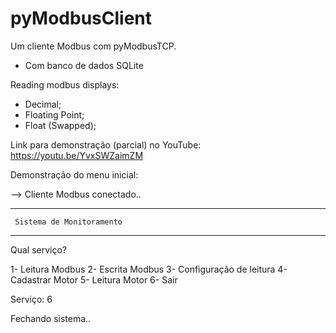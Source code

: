 # pyModbusClient
 Um cliente Modbus com pyModbusTCP.
 - Com banco de dados SQLite
 

Reading modbus displays:

 - Decimal;
 - Floating Point;
 - Float (Swapped);

Link para demonstração (parcial) no YouTube: https://youtu.be/YvxSWZaimZM

Demonstração do menu inicial:

 --> Cliente Modbus conectado..

----------------------------------
     Sistema de Monitoramento
----------------------------------
Qual serviço?

1- Leitura Modbus
2- Escrita Modbus
3- Configuração de leitura
4- Cadastrar Motor
5- Leitura Motor
6- Sair

Serviço: 6

Fechando sistema..
